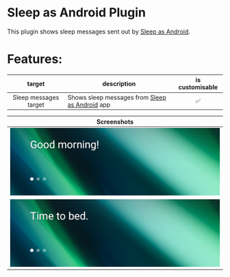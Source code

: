 # Sleep as Android Plugin

This plugin shows sleep messages sent out by [Sleep as Android](https://sleep.urbandroid.org/).

# Features:
|        target         | description                                                                     | is customisable |
|:---------------------:|---------------------------------------------------------------------------------|:---------------:|
| Sleep messages target | Shows sleep messages from [Sleep as Android](https://sleep.urbandroid.org/) app |        ✅        |


| Screenshots                                                                  |
|------------------------------------------------------------------------------|
| ![screenshot showing text: "Good morning!"](screenshots/alarm_dismissed.png) |
| ![screenshot showing text: "Time to bed."](screenshots/time_to_bed.png)      |